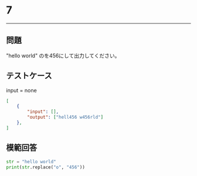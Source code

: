 # 7

---
## 問題

"hello world" のを456にして出力してください。

## テストケース
input = none
```json
[
	{
		"input": [],
		"output": ["hell456 w456rld"]
  	},
]
```

## 模範回答
```python
str = "hello world"
print(str.replace("o", "456"))
```